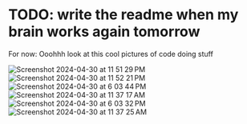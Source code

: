 # TODO: write the readme when my brain works again tomorrow

For now:
Ooohhh look at this cool pictures of code doing stuff

![Screenshot 2024-04-30 at 11 51 29 PM](https://github.com/JamesDarby345/Vesuvius_3D_datasets/assets/49734270/30cb539e-1cb6-42ce-8182-dd97ca5a5a1c)
![Screenshot 2024-04-30 at 11 52 21 PM](https://github.com/JamesDarby345/Vesuvius_3D_datasets/assets/49734270/e8fbaa11-c852-44f9-8bf6-605ad1d4c99a)
![Screenshot 2024-04-30 at 6 03 44 PM](https://github.com/JamesDarby345/Vesuvius_3D_datasets/assets/49734270/ccc349b5-aa0d-4bbb-b71c-5063cb031df6)
![Screenshot 2024-04-30 at 11 37 17 AM](https://github.com/JamesDarby345/Vesuvius_3D_datasets/assets/49734270/a4a90256-798c-4bd5-8a48-0d1862716c29)
![Screenshot 2024-04-30 at 6 03 32 PM](https://github.com/JamesDarby345/Vesuvius_3D_datasets/assets/49734270/3693e538-4155-4e4e-8504-66e650ecca3c)
![Screenshot 2024-04-30 at 11 37 25 AM](https://github.com/JamesDarby345/Vesuvius_3D_datasets/assets/49734270/fde955c8-91de-4160-b759-e32c585112df)
